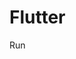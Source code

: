 # Flutter

Run 
<!--stackedit_data:
eyJoaXN0b3J5IjpbMTM5NzEwNDUyOCwyMzMzNzgwNTMsMTU0MD
IxMjQ5XX0=
-->